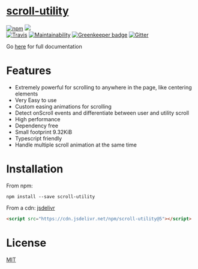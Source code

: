 # [scroll-utility](https://leddgroup.github.io/scroll-utility)

[![npm](https://img.shields.io/npm/dw/scroll-utility.svg)](https://www.npmjs.com/package/scroll-utility)
[![](https://data.jsdelivr.com/v1/package/npm/scroll-utility/badge)](https://www.jsdelivr.com/package/npm/scroll-utility)  
[![Travis](https://travis-ci.org/LeDDGroup/scroll-utility.svg?branch=master)](https://travis-ci.org/LeDDGroup/scroll-utility)
[![Maintainability](https://api.codeclimate.com/v1/badges/0914e9eba77aee46d514/maintainability)](https://codeclimate.com/github/LeDDGroup/scroll-utility/maintainability)
[![Greenkeeper badge](https://badges.greenkeeper.io/LeDDGroup/scroll-utility.svg)](https://greenkeeper.io/)
[![Gitter](https://img.shields.io/gitter/room/nwts/nw.js.svg)](https://gitter.im/LeddSoftware/scroll-utility)

Go [here](https://leddgroup.github.io/scroll-utility) for full documentation

# Features

- Extremely powerful for scrolling to anywhere in the page, like centering elements
- Very Easy to use
- Custom easing animations for scrolling
- Detect onScroll events and differentiate between user and utility scroll
- High performance
- Dependency free
- Small footprint 9.32KiB
- Typescript friendly
- Handle multiple scroll animation at the same time

# Installation

From npm:

```shell
npm install --save scroll-utility
```

From a cdn: [jsdelivr](https://www.jsdelivr.com/package/npm/scroll-utility)

```html
<script src="https://cdn.jsdelivr.net/npm/scroll-utility@5"></script>
```

# License

[MIT](./LICENSE.md)
